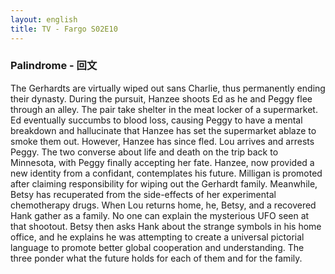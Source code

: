 ```yaml
---
layout: english
title: TV - Fargo S02E10
---
```


<h3>Palindrome - 回文</h3>
<p>The Gerhardts are virtually wiped out sans Charlie, thus permanently ending their dynasty. During the pursuit, Hanzee shoots Ed as he and Peggy flee through an alley. The pair take shelter in the meat locker of a supermarket. Ed eventually succumbs to blood loss, causing Peggy to have a mental breakdown and hallucinate that Hanzee has set the supermarket ablaze to smoke them out. However, Hanzee has since fled. Lou arrives and arrests Peggy. The two converse about life and death on the trip back to Minnesota, with Peggy finally accepting her fate. Hanzee, now provided a new identity from a confidant, contemplates his future. Milligan is promoted after claiming responsibility for wiping out the Gerhardt family. Meanwhile, Betsy has recuperated from the side-effects of her experimental chemotherapy drugs. When Lou returns home, he, Betsy, and a recovered Hank gather as a family. No one can explain the mysterious UFO seen at that shootout. Betsy then asks Hank about the strange symbols in his home office, and he explains he was attempting to create a universal pictorial language to promote better global cooperation and understanding. The three ponder what the future holds for each of them and for the family.</p>

<div></div>
<script>
var note = {};
note["status"] = "{{ page.title }}";
note[1] = {};
note[1]['structure'] = {
	'1-8':'SVC',
	'10-14':'简化副词从句',
	'15-20':'SVO',
	'21-28':'副词从句',
	'29-39':'SVO',
	'40-45':'SV',
	'46-54':'简化副词从句 SVOC',
	'55-65':'名词从句',
	'66-70':'SV',
	'71-76':'FANBOYS的A连接句子',
	'76-88':'SVO',
	'89-94':'简化副词从句',
	'95-106''SVO',
	'107-109':'SVC',
	'110-118':'简化副词从句',
	'119-130':'SV',
	'131-134':'副词短语',
	'135-144':'SV',
	'145-151':'SVO',
	'152-155':'简化形容词从句',
	'156-170':'FANBOYS的A连接句子',
	'171-186':'名词从句',
	'187-201':'SVO',
}
note[1]['pos'] = {
	'96-103':'简化形容词从句',
}

</script>